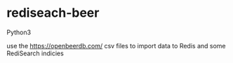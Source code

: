 # rediseach-beer

Python3

use the https://openbeerdb.com/ csv files to import data to Redis and some RediSearch indicies
